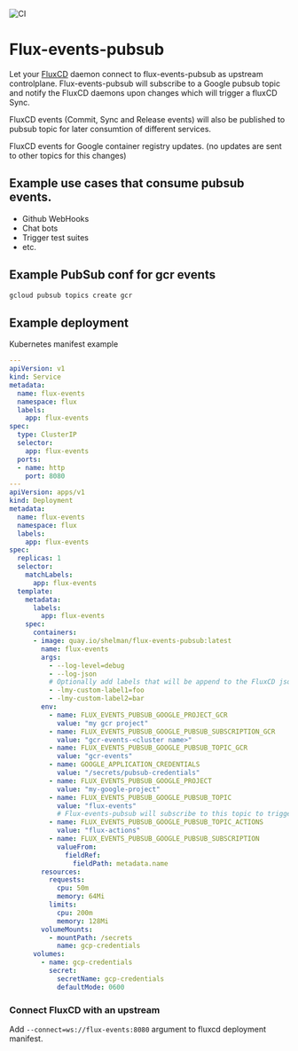 ![CI](https://github.com/shelmangroup/flux-events-pubsub/workflows/CI/badge.svg?branch=master)
# Flux-events-pubsub

Let your [FluxCD](https://fluxcd.io) daemon connect to flux-events-pubsub as
upstream controlplane. Flux-events-pubsub will subscribe to a Google pubsub topic
and notify the FluxCD daemons upon changes which will trigger a fluxCD Sync.

FluxCD events (Commit, Sync and Release events) will also be published to pubsub topic
for later consumtion of different services.

FluxCD events for Google container registry updates. (no updates are sent to other topics
for this changes)

## Example use cases that consume pubsub events.
- Github WebHooks
- Chat bots
- Trigger test suites
- etc.

## Example PubSub conf for gcr events
```bash
gcloud pubsub topics create gcr
```

## Example deployment


Kubernetes manifest example
```yaml
---
apiVersion: v1
kind: Service
metadata:
  name: flux-events
  namespace: flux
  labels:
    app: flux-events
spec:
  type: ClusterIP
  selector:
    app: flux-events
  ports:
  - name: http
    port: 8080
---
apiVersion: apps/v1
kind: Deployment
metadata:
  name: flux-events
  namespace: flux
  labels:
    app: flux-events
spec:
  replicas: 1
  selector:
    matchLabels:
      app: flux-events
  template:
    metadata:
      labels:
        app: flux-events
    spec:
      containers:
      - image: quay.io/shelman/flux-events-pubsub:latest
        name: flux-events
        args:
          - --log-level=debug
          - --log-json
          # Optionally add labels that will be append to the FluxCD json payload event.
          - -lmy-custom-label1=foo
          - -lmy-custom-label2=bar
        env:
          - name: FLUX_EVENTS_PUBSUB_GOOGLE_PROJECT_GCR
            value: "my gcr project"
          - name: FLUX_EVENTS_PUBSUB_GOOGLE_PUBSUB_SUBSCRIPTION_GCR
            value: "gcr-events-<cluster name>"
          - name: FLUX_EVENTS_PUBSUB_GOOGLE_PUBSUB_TOPIC_GCR
            value: "gcr-events"
          - name: GOOGLE_APPLICATION_CREDENTIALS
            value: "/secrets/pubsub-credentials"
          - name: FLUX_EVENTS_PUBSUB_GOOGLE_PROJECT
            value: "my-google-project"
          - name: FLUX_EVENTS_PUBSUB_GOOGLE_PUBSUB_TOPIC
            value: "flux-events"
            # Flux-events-pubsub will subscribe to this topic to trigger FluxCD Sync Actions.
          - name: FLUX_EVENTS_PUBSUB_GOOGLE_PUBSUB_TOPIC_ACTIONS
            value: "flux-actions"
          - name: FLUX_EVENTS_PUBSUB_GOOGLE_PUBSUB_SUBSCRIPTION
            valueFrom:
              fieldRef:
                fieldPath: metadata.name
        resources:
          requests:
            cpu: 50m
            memory: 64Mi
          limits:
            cpu: 200m
            memory: 128Mi
        volumeMounts:
          - mountPath: /secrets
            name: gcp-credentials
      volumes:
        - name: gcp-credentials
          secret:
            secretName: gcp-credentials
            defaultMode: 0600
```

### Connect FluxCD with an upstream
Add `--connect=ws://flux-events:8080` argument to fluxcd deployment manifest.
